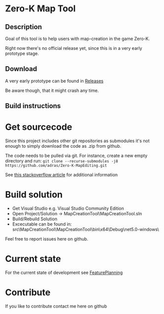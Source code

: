 # Zero-K Map Tool

## Description
Goal of this tool is to help users with map-creation in the game Zero-K.

Right now there's no official release yet, since this is in a very early prototype stage. 

## Download
A very early prototype can be found in [Releases](https://github.com/adras/Zero-K-MapEditing/releases)

Be aware though, that it might crash any time.

## Build instructions
# Get sourcecode

Since this project includes other git repositories as submodules it's not enough to simply download the code as .zip from github.

The code needs to be pulled via git. For instance, create a new empty directory and run:
```git clone --recurse-submodules -j8 https://github.com/adras/Zero-K-MapEditing.git```

See [this stackoverflow article](https://stackoverflow.com/questions/3796927/how-do-i-git-clone-a-repo-including-its-submodules) for additional information

# Build solution
* Get Visual Studio e.g. Visual Studio Community Edition
* Open Project/Solution -> MapCreationTool\MapCreationTool.sln 
* Build/Rebuild Solution
* Excecutable can be found in: src\MapCreationTool\MapCreationTool\bin\x64\Debug\net5.0-windows\

Feel free to report issues here on github.

# Current state
For the current state of development see [FeaturePlanning](https://github.com/adras/Zero-K-MapEditing/blob/main/FeaturePlanning.md)

# Contribute
If you like to contribute contact me here on github

